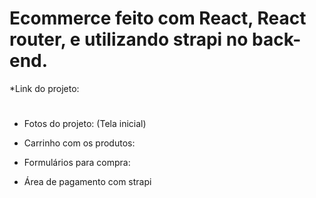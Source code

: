 # Ecommerce feito com React, React router, e utilizando strapi no back-end. 

*Link do projeto:

#

* Fotos do projeto: (Tela inicial)

* Carrinho com os produtos:

* Formulários para compra:

* Área de pagamento com strapi
